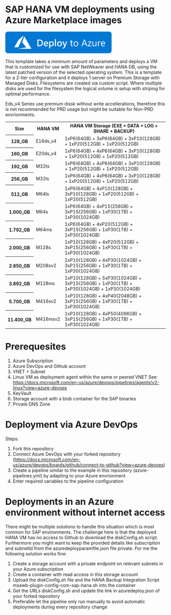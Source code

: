 # SAP HANA VM deployments using Azure Marketplace images

[![Deploy To Azure](https://raw.githubusercontent.com/Azure/azure-quickstart-templates/master/1-CONTRIBUTION-GUIDE/images/deploytoazure.svg?sanitize=true)](https://portal.azure.com/#create/Microsoft.Template/uri/https%3A%2F%2Fraw.githubusercontent.com%2Fmimergel%2Fsap-hana-vm%2Fmain%2Fazuredeploy.json) 

This template takes a minimum amount of parameters and deploys a VM that is customized for use with SAP NetWeaver and HANA DB, using the latest patched version of the selected operating system. This is a template for a 2-tier configuration and it deploys 1 server on Premium Storage with Managed Disks. Filesystems are created via custom script. Where multiple disks are used for the filesystem the logical volume is setup with striping for optimal performance. 

Eds_v4 Series use premium dissk without write accellerations, therefore this is not recommended for PRD usage but might be suitable for Non-PRD envrionments.

<table>
	<tr>
		<th>Size</th>
		<th>HANA VM</th>
		<th>HANA VM Storage (EXE + DATA + LOG + SHARE + BACKUP)</th>
	</tr>
	<tr>
		<th>128_GB</th>
		<td>E16ds_v4</td>
		<td>1xP6(64GB) + 3xP6(64GB) + 3xP10(128GB) + 1xP20(512GB) + 1xP20(512GB)</td>
	</tr>
	<tr>
		<th>160_GB</th>
		<td>E20ds_v4</td>
		<td>1xP6(64GB) + 4xP6(64GB) + 3xP10(128GB) + 1xP20(512GB) + 1xP20(512GB)</td>
	</tr>
	<tr>
		<th>192_GB</th>
		<td>M32ts</td>
		<td>1xP6(64GB) + 4xP6(64GB) + 3xP10(128GB) + 1xP20(512GB) + 1xP20(512GB)</td>
	</tr>
	<tr>
		<th>256_GB</th>
		<td>M32ls</td>
		<td>1xP6(64GB) + 4xP6(64GB) + 3xP10(128GB) + 1xP20(512GB) + 1xP20(512GB)</td>
	</tr>
	<tr>
		<th>512_GB</th>
		<td>M64ls</td>
		<td>1xP6(64GB) + 4xP10(128GB) + 3xP10(128GB) + 1xP20(512GB) + 1xP20(512GB)</td>
	</tr>
	<tr>
		<th>1.000_GB</th>
		<td>M64s</td>
		<td>1xP6(64GB) + 4xP15(256GB) + 3xP15(256GB) + 1xP30(1TB) + 1xP30(1024GB)</td>
	</tr>
	<tr>
		<th>1.792_GB</th>
		<td>M64ms</td>
		<td>1xP6(64GB) + 4xP20(512GB) + 3xP15(256GB) + 1xP30(1TB) + 1xP30(1024GB)</td>
	</tr>
	<tr>
		<th>2.000_GB</th>
		<td>M128s</td>
		<td>1xP10(128GB) + 4xP20(512GB) + 3xP15(256GB) + 1xP30(1TB) + 1xP30(1024GB)</td>
	</tr>
	<tr>
		<th>2.850_GB</th>
		<td>M208sv2</td>
		<td>1xP10(128GB) + 4xP30(1024GB) + 3xP15(256GB) + 1xP30(1TB) + 1xP30(1024GB)</td>
	</tr>
	<tr>
		<th>3.892_GB</th>
		<td>M128ms</td>
		<td>1xP10(128GB) + 5xP30(1024GB) + 3xP15(256GB) + 1xP30(1TB) + 1xP30(1024GB) + 1xP30(1024GB)</td>
	</tr>
	<tr>
		<th>5.700_GB</th>
		<td>M416sv2</td>
		<td>1xP10(128GB) + 4xP40(2048GB) + 3xP15(256GB) + 1xP30(1TB) + 1xP30(1024GB)</td>
	</tr>
	<tr>
		<th>11.400_GB</th>
		<td>M416msv2</td>
		<td>1xP10(128GB) + 4xP50(4096GB) + 3xP15(256GB) + 1xP30(1TB) + 1xP30(1024GB)</td>
	</tr>
</table>

# Prerequesites
1. Azure Subscription 
2. Azure DevOps and Github account
3. VNET + Subnet
4. Linux VM as deployment agent within the same or peered VNET 
   See: https://docs.microsoft.com/en-us/azure/devops/pipelines/agents/v2-linux?view=azure-devops 
5. KeyVault
6. Storage account with a blob container for the SAP binaries
7. Private DNS Zone

# Deployment via Azure DevOps
Steps:
1. Fork this repository 
2. Connect Azure DevOps with your forked repository (https://docs.microsoft.com/en-us/azure/devops/boards/github/connect-to-github?view=azure-devops)
3. Create a pipeline similar to the example in this repository (azure-pipelines.yml) by adapting to your Azure envrionment
4. Enter required variables to the pipeline configuration

# Deployments in an Azure environment without internet access 
There might be multiple solutions to handle this situation which is most common for SAP environments. 
The challenge here is that the deployed HANA VM has no access to Github to download the diskConfig.sh script. 
Furthermore you might want to keep the provided details like subscription and subnetId from the azuredeployparamfile.json file private. 
For me the following solution works fine:

1. Create a storage account with a private endpoint on relevant subnets in your Azure subscription
2. Create a container with read access in this storage account 
3. Upload the diskConfig.sh file and the HANA Backup Integration Script msawb-plugin-config-com-sap-hana.sh into the container
4. Get the URLs diskConfig.sh and update the link in azuredeploy.json of your forked repository
5. Preferable let the pipeline only run manually to avoid automatic deployments during every repository change
